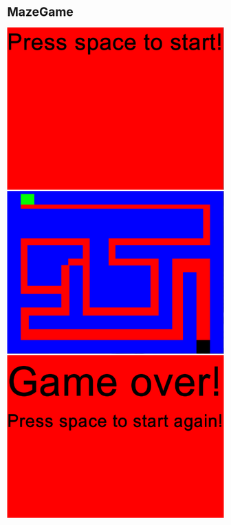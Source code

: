 # MazeGame

![Screenshot #1](MazeGame1.png)
![Screenshot #2](Level.png)
![Screenshot #3](MazeGame2.png)